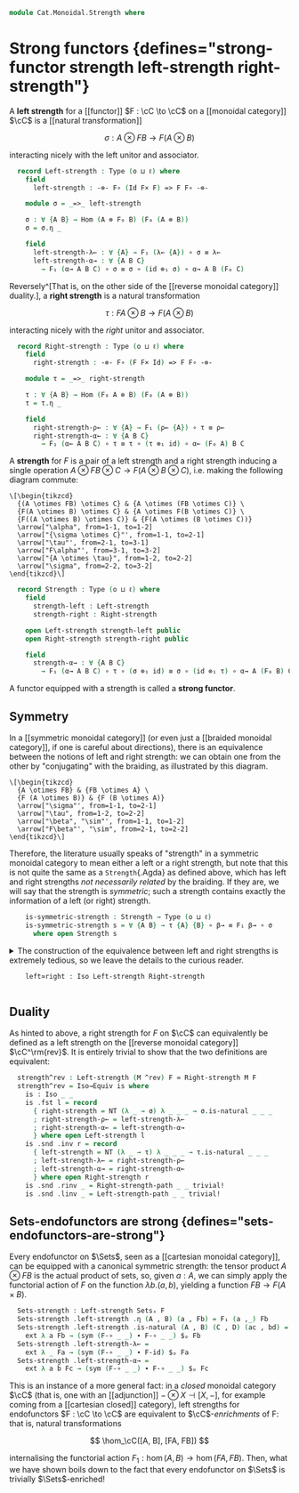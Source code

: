 <!--
```agda
open import 1Lab.Reflection.Record

open import Cat.Monoidal.Instances.Cartesian
open import Cat.Functor.Naturality
open import Cat.Instances.Product
open import Cat.Monoidal.Braided
open import Cat.Monoidal.Reverse
open import Cat.Functor.Compose
open import Cat.Monoidal.Base
open import Cat.Functor.Base
open import Cat.Prelude

import Cat.Functor.Reasoning
import Cat.Reasoning

open _=>_
```
-->

```agda
module Cat.Monoidal.Strength where
```

# Strong functors {defines="strong-functor strength left-strength right-strength"}

<!--
```agda
module _
  {o ℓ} {C : Precategory o ℓ}
  (Cᵐ : Monoidal-category C)
  (F : Functor C C)
  where
  open Cat.Reasoning C
  open Monoidal-category Cᵐ
  open Functor F
  private module F = Cat.Functor.Reasoning F
```
-->

A **left strength** for a [[functor]] $F : \cC \to \cC$ on a [[monoidal
category]] $\cC$ is a [[natural transformation]]

$$
\sigma : A \otimes FB \to F (A \otimes B)
$$

interacting nicely with the left unitor and associator.

```agda
  record Left-strength : Type (o ⊔ ℓ) where
    field
      left-strength : -⊗- F∘ (Id F× F) => F F∘ -⊗-

    module σ = _=>_ left-strength

    σ : ∀ {A B} → Hom (A ⊗ F₀ B) (F₀ (A ⊗ B))
    σ = σ.η _

    field
      left-strength-λ← : ∀ {A} → F₁ (λ← {A}) ∘ σ ≡ λ←
      left-strength-α→ : ∀ {A B C}
        → F₁ (α→ A B C) ∘ σ ≡ σ ∘ (id ⊗₁ σ) ∘ α→ A B (F₀ C)
```

Reversely^[That is, on the other side of the [[reverse monoidal
category]] duality.], a **right strength** is a natural transformation

$$
\tau : FA \otimes B \to F (A \otimes B)
$$

interacting nicely with the _right_ unitor and associator.

```agda
  record Right-strength : Type (o ⊔ ℓ) where
    field
      right-strength : -⊗- F∘ (F F× Id) => F F∘ -⊗-

    module τ = _=>_ right-strength

    τ : ∀ {A B} → Hom (F₀ A ⊗ B) (F₀ (A ⊗ B))
    τ = τ.η _

    field
      right-strength-ρ← : ∀ {A} → F₁ (ρ← {A}) ∘ τ ≡ ρ←
      right-strength-α← : ∀ {A B C}
        → F₁ (α← A B C) ∘ τ ≡ τ ∘ (τ ⊗₁ id) ∘ α← (F₀ A) B C
```

<!--
```agda
    right-strength-α→ : ∀ {A B C} → τ ∘ α→ (F₀ A) B C ≡ F₁ (α→ A B C) ∘ τ ∘ (τ ⊗₁ id)
    right-strength-α→ = sym $ swizzle
      (sym (right-strength-α← ∙ assoc _ _ _))
      (α≅ .invr)
      (F.F-map-iso α≅ .invl)
```
-->

A **strength** for $F$ is a pair of a left strength and a right strength
inducing a single operation $A \otimes FB \otimes C \to F (A \otimes
B \otimes C)$, i.e. making the following diagram commute:

```{.quiver}
\[\begin{tikzcd}
  {(A \otimes FB) \otimes C} & {A \otimes (FB \otimes C)} \
  {F(A \otimes B) \otimes C} & {A \otimes F(B \otimes C)} \
  {F((A \otimes B) \otimes C)} & {F(A \otimes (B \otimes C))}
  \arrow["\alpha", from=1-1, to=1-2]
  \arrow["{\sigma \otimes C}"', from=1-1, to=2-1]
  \arrow["\tau"', from=2-1, to=3-1]
  \arrow["F\alpha"', from=3-1, to=3-2]
  \arrow["{A \otimes \tau}", from=1-2, to=2-2]
  \arrow["\sigma", from=2-2, to=3-2]
\end{tikzcd}\]
```

```agda
  record Strength : Type (o ⊔ ℓ) where
    field
      strength-left : Left-strength
      strength-right : Right-strength

    open Left-strength strength-left public
    open Right-strength strength-right public

    field
      strength-α→ : ∀ {A B C}
        → F₁ (α→ A B C) ∘ τ ∘ (σ ⊗₁ id) ≡ σ ∘ (id ⊗₁ τ) ∘ α→ A (F₀ B) C
```

A functor equipped with a strength is called a **strong functor**.

<!--
```agda
  private unquoteDecl left-eqv = declare-record-iso left-eqv (quote Left-strength)
  Left-strength-path
    : ∀ {a b} → a .Left-strength.left-strength ≡ b .Left-strength.left-strength
    → a ≡ b
  Left-strength-path p = Iso.injective left-eqv (Σ-prop-path (λ _ → hlevel 1) p)

  private unquoteDecl right-eqv = declare-record-iso right-eqv (quote Right-strength)
  Right-strength-path
    : ∀ {a b} → a .Right-strength.right-strength ≡ b .Right-strength.right-strength
    → a ≡ b
  Right-strength-path p = Iso.injective right-eqv (Σ-prop-path (λ _ → hlevel 1) p)
```
-->

## Symmetry

<!--
```agda
  module _ (Cᵇ : Braided-monoidal Cᵐ) where
    open Braided Cᵐ Cᵇ
    open is-iso
```
-->

In a [[symmetric monoidal category]] (or even just a [[braided monoidal
category]], if one is careful about directions), there is an equivalence
between the notions of left and right strength: we can obtain one from
the other by "conjugating" with the braiding, as illustrated by this
diagram.

```{.quiver}
\[\begin{tikzcd}
  {A \otimes FB} & {FB \otimes A} \
  {F (A \otimes B)} & {F (B \otimes A)}
  \arrow["\sigma"', from=1-1, to=2-1]
  \arrow["\tau", from=1-2, to=2-2]
  \arrow["\beta", "\sim"', from=1-1, to=1-2]
  \arrow["F\beta"', "\sim", from=2-1, to=2-2]
\end{tikzcd}\]
```

Therefore, the literature usually speaks of "strength" in a symmetric
monoidal category to mean either a left or a right strength, but note
that this is not quite the same as a `Strength`{.Agda} as defined above,
which has left and right strengths _not necessarily related_ by the
braiding. If they are, we will say that the strength is _symmetric_;
such a strength contains exactly the information of a left (or right)
strength.

```agda
    is-symmetric-strength : Strength → Type (o ⊔ ℓ)
    is-symmetric-strength s = ∀ {A B} → τ {A} {B} ∘ β→ ≡ F₁ β→ ∘ σ
      where open Strength s
```

<details>
<summary>
The construction of the equivalence between left and right strengths
is extremely tedious, so we leave the details to the curious reader.

```agda
    left≃right : Iso Left-strength Right-strength
```

</summary>

```agda
    left≃right .fst l = r where
      open Left-strength l
      open Right-strength
      r : Right-strength
      r .right-strength .η _ = F₁ β→ ∘ σ ∘ β←
      r .right-strength .is-natural _ _ (f , g) =
        (F₁ β→ ∘ σ ∘ β←) ∘ (F₁ f ⊗₁ g) ≡⟨ pullr (pullr (β←.is-natural _ _ _)) ⟩
        F₁ β→ ∘ σ ∘ (g ⊗₁ F₁ f) ∘ β←   ≡⟨ refl⟩∘⟨ extendl (σ.is-natural _ _ _) ⟩
        F₁ β→ ∘ F₁ (g ⊗₁ f) ∘ σ ∘ β←   ≡⟨ F.extendl (β→.is-natural _ _ _) ⟩
        F₁ (f ⊗₁ g) ∘ F₁ β→ ∘ σ ∘ β←   ∎
      r .right-strength-ρ← =
        F₁ ρ← ∘ F₁ β→ ∘ σ ∘ β← ≡⟨ F.pulll ρ←-β→ ⟩
        F₁ λ← ∘ σ ∘ β←         ≡⟨ pulll left-strength-λ← ⟩
        λ← ∘ β←                ≡⟨ λ←-β← ⟩
        ρ←                     ∎
      r .right-strength-α← =
        F₁ (α← _ _ _) ∘ F₁ β→ ∘ σ ∘ β←                                       ≡⟨ refl⟩∘⟨ refl⟩∘⟨ pushl3 (sym (lswizzle (σ.is-natural _ _ _) (F.annihilate (◀.annihilate (β≅ .invl))))) ⟩
        F₁ (α← _ _ _) ∘ F₁ β→ ∘ F₁ (β→ ⊗₁ id) ∘ σ ∘ (β← ⊗₁ ⌜ F₁ id ⌝) ∘ β←   ≡⟨ ap! F-id ⟩
        F₁ (α← _ _ _) ∘ F₁ β→ ∘ F₁ (β→ ⊗₁ id) ∘ σ ∘ (β← ⊗₁ id) ∘ β←          ≡⟨ F.extendl3 (sym β→-id⊗β→-α→) ⟩
        F₁ β→ ∘ F₁ (id ⊗₁ β→) ∘ F₁ (α→ _ _ _) ∘ σ ∘ (β← ⊗₁ id) ∘ β←          ≡⟨ refl⟩∘⟨ refl⟩∘⟨ pulll left-strength-α→ ⟩
        F₁ β→ ∘ F₁ (id ⊗₁ β→) ∘ (σ ∘ (id ⊗₁ σ) ∘ α→ _ _ _) ∘ (β← ⊗₁ id) ∘ β← ≡⟨ refl⟩∘⟨ refl⟩∘⟨ pullr (pullr refl) ⟩
        F₁ β→ ∘ F₁ (id ⊗₁ β→) ∘ σ ∘ (id ⊗₁ σ) ∘ α→ _ _ _ ∘ (β← ⊗₁ id) ∘ β←   ≡⟨ refl⟩∘⟨ pushr (pushr (refl⟩∘⟨ sym β←-β←⊗id-α←)) ⟩
        F₁ β→ ∘ (F₁ (id ⊗₁ β→) ∘ σ ∘ (id ⊗₁ σ)) ∘ β← ∘ (β← ⊗₁ id) ∘ α← _ _ _ ≡˘⟨ refl⟩∘⟨ pulll (▶.shufflel (σ.is-natural _ _ _)) ⟩
        F₁ β→ ∘ σ ∘ (id ⊗₁ (F₁ β→ ∘ σ)) ∘ β← ∘ (β← ⊗₁ id) ∘ α← _ _ _         ≡⟨ pushr (pushr (extendl (sym (β←.is-natural _ _ _)))) ⟩
        (F₁ β→ ∘ σ ∘ β←) ∘ ((F₁ β→ ∘ σ) ⊗₁ id) ∘ (β← ⊗₁ id) ∘ α← _ _ _       ≡⟨ refl⟩∘⟨ ◀.pulll (sym (assoc _ _ _)) ⟩
        (F₁ β→ ∘ σ ∘ β←) ∘ ((F₁ β→ ∘ σ ∘ β←) ⊗₁ id) ∘ α← _ _ _               ∎
    left≃right .snd .inv r = l where
      open Right-strength r
      open Left-strength
      l : Left-strength
      l .left-strength .η _ = F₁ β← ∘ τ ∘ β→
      l .left-strength .is-natural _ _ (f , g) =
        (F₁ β← ∘ τ ∘ β→) ∘ (f ⊗₁ F₁ g) ≡⟨ pullr (pullr (β→.is-natural _ _ _)) ⟩
        F₁ β← ∘ τ ∘ (F₁ g ⊗₁ f) ∘ β→   ≡⟨ refl⟩∘⟨ extendl (τ.is-natural _ _ _) ⟩
        F₁ β← ∘ F₁ (g ⊗₁ f) ∘ τ ∘ β→   ≡⟨ F.extendl (β←.is-natural _ _ _) ⟩
        F₁ (f ⊗₁ g) ∘ F₁ β← ∘ τ ∘ β→   ∎
      l .left-strength-λ← =
        F₁ λ← ∘ F₁ β← ∘ τ ∘ β→ ≡⟨ F.pulll λ←-β← ⟩
        F₁ ρ← ∘ τ ∘ β→         ≡⟨ pulll right-strength-ρ← ⟩
        ρ← ∘ β→                ≡⟨ ρ←-β→ ⟩
        λ←                     ∎
      l .left-strength-α→ =
        F₁ (α→ _ _ _) ∘ F₁ β← ∘ τ ∘ β→                                       ≡⟨ refl⟩∘⟨ refl⟩∘⟨ pushl3 (sym (lswizzle (τ.is-natural _ _ _) (F.annihilate (▶.annihilate (β≅ .invr))))) ⟩
        F₁ (α→ _ _ _) ∘ F₁ β← ∘ F₁ (id ⊗₁ β←) ∘ τ ∘ (⌜ F₁ id ⌝ ⊗₁ β→) ∘ β→   ≡⟨ ap! F-id ⟩
        F₁ (α→ _ _ _) ∘ F₁ β← ∘ F₁ (id ⊗₁ β←) ∘ τ ∘ (id ⊗₁ β→) ∘ β→          ≡⟨ F.extendl3 ((refl⟩∘⟨ β←.is-natural _ _ _) ∙ sym β←-β←⊗id-α←) ⟩
        F₁ β← ∘ F₁ (β← ⊗₁ id) ∘ F₁ (α← _ _ _) ∘ τ ∘ (id ⊗₁ β→) ∘ β→          ≡⟨ refl⟩∘⟨ refl⟩∘⟨ pulll right-strength-α← ⟩
        F₁ β← ∘ F₁ (β← ⊗₁ id) ∘ (τ ∘ (τ ⊗₁ id) ∘ α← _ _ _) ∘ (id ⊗₁ β→) ∘ β→ ≡⟨ refl⟩∘⟨ refl⟩∘⟨ pullr (pullr refl) ⟩
        F₁ β← ∘ F₁ (β← ⊗₁ id) ∘ τ ∘ (τ ⊗₁ id) ∘ α← _ _ _ ∘ (id ⊗₁ β→) ∘ β→   ≡⟨ refl⟩∘⟨ pushr (pushr (refl⟩∘⟨ ((refl⟩∘⟨ sym (β→.is-natural _ _ _)) ∙ sym β→-id⊗β→-α→))) ⟩
        F₁ β← ∘ (F₁ (β← ⊗₁ id) ∘ τ ∘ (τ ⊗₁ id)) ∘ β→ ∘ (id ⊗₁ β→) ∘ α→ _ _ _ ≡˘⟨ refl⟩∘⟨ pulll (◀.shufflel (τ.is-natural _ _ _)) ⟩
        F₁ β← ∘ τ ∘ ((F₁ β← ∘ τ) ⊗₁ id) ∘ β→ ∘ (id ⊗₁ β→) ∘ α→ _ _ _         ≡⟨ pushr (pushr (extendl (sym (β→.is-natural _ _ _)))) ⟩
        (F₁ β← ∘ τ ∘ β→) ∘ (id ⊗₁ (F₁ β← ∘ τ)) ∘ (id ⊗₁ β→) ∘ α→ _ _ _       ≡⟨ refl⟩∘⟨ ▶.pulll (sym (assoc _ _ _)) ⟩
        (F₁ β← ∘ τ ∘ β→) ∘ (id ⊗₁ (F₁ β← ∘ τ ∘ β→)) ∘ α→ _ _ _               ∎
    left≃right .snd .rinv r = Right-strength-path $ ext λ (A , B) →
      F₁ β→ ∘ (F₁ β← ∘ τ ∘ β→) ∘ β← ≡⟨ extendl (F.cancell (β≅ .invl)) ⟩
      τ ∘ β→ ∘ β←                   ≡⟨ elimr (β≅ .invl) ⟩
      τ                             ∎
      where open Right-strength r
    left≃right .snd .linv l = Left-strength-path $ ext λ (A , B) →
      F₁ β← ∘ (F₁ β→ ∘ σ ∘ β←) ∘ β→ ≡⟨ extendl (F.cancell (β≅ .invr)) ⟩
      σ ∘ β← ∘ β→                   ≡⟨ elimr (β≅ .invr) ⟩
      σ                             ∎
      where open Left-strength l
```

</details>

## Duality

As hinted to above, a right strength for $F$ on $\cC$ can equivalently
be defined as a left strength on the [[reverse monoidal category]]
$\cC^\rm{rev}$. It is entirely trivial to show that the two definitions
are equivalent:

<!--
```agda
module _ {o ℓ} {C : Precategory o ℓ}
  (M : Monoidal-category C) (F : Functor C C)
  where
  open is-iso
```
-->

```agda
  strength^rev : Left-strength (M ^rev) F ≃ Right-strength M F
  strength^rev = Iso→Equiv is where
    is : Iso _ _
    is .fst l = record
      { right-strength = NT (λ _ → σ) λ _ _ _ → σ.is-natural _ _ _
      ; right-strength-ρ← = left-strength-λ←
      ; right-strength-α← = left-strength-α→
      } where open Left-strength l
    is .snd .inv r = record
      { left-strength = NT (λ _ → τ) λ _ _ _ → τ.is-natural _ _ _
      ; left-strength-λ← = right-strength-ρ←
      ; left-strength-α→ = right-strength-α←
      } where open Right-strength r
    is .snd .rinv _ = Right-strength-path _ _ trivial!
    is .snd .linv _ = Left-strength-path _ _ trivial!
```

## Sets-endofunctors are strong {defines="sets-endofunctors-are-strong"}

<!--
```agda
module _ {ℓ} (F : Functor (Sets ℓ) (Sets ℓ)) where
  open Functor F
  open Left-strength
```
-->

Every endofunctor on $\Sets$, seen as a [[cartesian monoidal category]],
can be equipped with a canonical symmetric strength: the tensor product
$A \otimes FB$ is the actual product of sets, so, given $a : A$, we can
simply apply the functorial action of $F$ on the function $\lambda b.
(a, b)$, yielding a function $FB \to F(A \times B)$.

```agda
  Sets-strength : Left-strength Setsₓ F
  Sets-strength .left-strength .η (A , B) (a , Fb) = F₁ (a ,_) Fb
  Sets-strength .left-strength .is-natural (A , B) (C , D) (ac , bd) =
    ext λ a Fb → (sym (F-∘ _ _) ∙ F-∘ _ _) $ₚ Fb
  Sets-strength .left-strength-λ← =
    ext λ _ Fa → (sym (F-∘ _ _) ∙ F-id) $ₚ Fa
  Sets-strength .left-strength-α→ =
    ext λ a b Fc → (sym (F-∘ _ _) ∙ F-∘ _ _) $ₚ Fc
```

This is an instance of a more general fact: in a _closed_
monoidal category $\cC$ (that is, one with an [[adjunction]] $- \otimes
X \dashv [X, -]$, for example coming from a [[cartesian closed]] category),
left strengths for endofunctors $F : \cC \to \cC$ are equivalent to
$\cC$-_enrichments_ of F: that is, natural transformations

$$
\hom_\cC([A, B], [FA, FB])
$$

internalising the functorial action $F_1 : \hom(A, B) \to \hom(FA, FB)$.
Then, what we have shown boils down to the fact that every endofunctor
on $\Sets$ is trivially $\Sets$-enriched!
